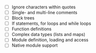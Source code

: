 - [ ] Ignore characters within quotes
- [ ] Single- and multi-line comments
- [ ] Block trees
- [ ] If statements, for loops and while loops
- [ ] Function definitions
- [ ] Complex data types (lists and maps)
- [ ] Module definition, loading and access
- [ ] Native module support
